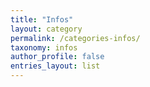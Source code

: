 ```yaml
---
title: "Infos"
layout: category
permalink: /categories-infos/
taxonomy: infos
author_profile: false
entries_layout: list
---
```

